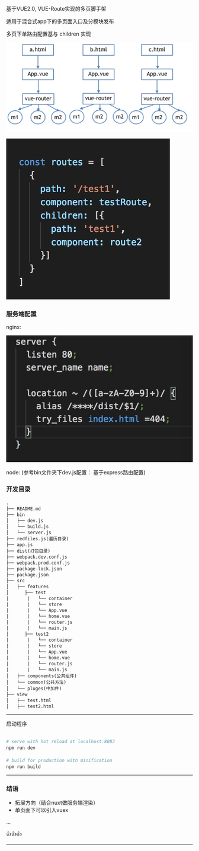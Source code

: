 
基于VUE2.0, VUE-Route实现的多页脚手架

适用于混合式app下的多页面入口及分模块发布

多页下单路由配置基与 children 实现

![image](1.png)


![image](3.png)




### 服务端配置

nginx:
   
   ![image](2.png)

node: (参考bin文件夹下dev.js配置： 基于express路由配置) 

### 开发目录
```
.
├── README.md
├── bin
│   ├── dev.js
│   └── build.js
│   └── server.js
├── redfiles.js(遍历目录)
├── app.js
├── dist(打包目录)
├── webpack.dev.conf.js
├── webpack.prod.conf.js
├── package-lock.json
├── package.json
├── src                  
│   ├── features
│      ├── test
|       |   └── container
|       |   └── store
|       |   └── App.vue
|       |   └── home.vue
|       |   └── router.js
|       |   └── main.js
│      ├── test2
|       |   └── container
|       |   └── store
|       |   └── App.vue
|       |   └── home.vue
|       |   └── router.js
|       |   └── main.js
│   ├── components(公共组件)
│   └── common(公共方法)
│   └── pluges(中加件)
├── view
│   ├── test.html
│   ├── test2.html
```





----

启动程序
``` bash

# serve with hot reload at localhost:8083
npm run dev

# build for production with minification
npm run build

```

----


### 结语
+ 拓展方向（结合nuxt做服务端渲染）
+ 单页面下可以引入vuex

...

👍👍👍


----
